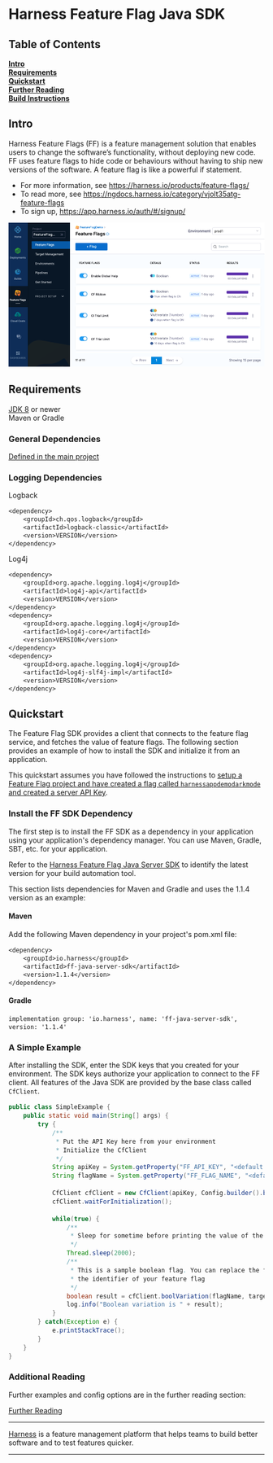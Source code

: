 Harness Feature Flag Java SDK
========================

## Table of Contents
**[Intro](#Intro)**<br>
**[Requirements](#Requirements)**<br>
**[Quickstart](#Quickstart)**<br>
**[Further Reading](docs/further_reading.md)**<br>
**[Build Instructions](docs/build.md)**<br>


## Intro

Harness Feature Flags (FF) is a feature management solution that enables users to change the software’s functionality, without deploying new code. FF uses feature flags to hide code or behaviours without having to ship new versions of the software. A feature flag is like a powerful if statement.
* For more information, see https://harness.io/products/feature-flags/
* To read more, see https://ngdocs.harness.io/category/vjolt35atg-feature-flags
* To sign up, https://app.harness.io/auth/#/signup/

![FeatureFlags](https://github.com/harness/ff-java-server-sdk/raw/main/docs/images/ff-gui.png)

## Requirements

[JDK 8](https://openjdk.java.net/install/) or newer<br>
Maven or Gradle

### General Dependencies

[Defined in the main project](./pom.xml)

### Logging Dependencies

Logback
```pom
<dependency> 
    <groupId>ch.qos.logback</groupId> 
    <artifactId>logback-classic</artifactId> 
    <version>VERSION</version> 
</dependency>
```

Log4j
```pom
<dependency>
    <groupId>org.apache.logging.log4j</groupId>
    <artifactId>log4j-api</artifactId>
    <version>VERSION</version>
</dependency>
<dependency>
    <groupId>org.apache.logging.log4j</groupId>
    <artifactId>log4j-core</artifactId>
    <version>VERSION</version>
</dependency>
<dependency>
    <groupId>org.apache.logging.log4j</groupId>
    <artifactId>log4j-slf4j-impl</artifactId>
    <version>VERSION</version>
</dependency>
```

## Quickstart
The Feature Flag SDK provides a client that connects to the feature flag service, and fetches the value
of feature flags. The following section provides an example of how to install the SDK and initialize it from an application.

This quickstart assumes you have followed the instructions to [setup a Feature Flag project and have created a flag called `harnessappdemodarkmode` and created a server API Key](https://ngdocs.harness.io/article/1j7pdkqh7j-create-a-feature-flag#step_1_create_a_project).

### Install the FF SDK Dependency

The first step is to install the FF SDK as a dependency in your application using your application's dependency manager. You can use Maven, Gradle, SBT, etc. for your application.

Refer to the [Harness Feature Flag Java Server SDK](https://mvnrepository.com/artifact/io.harness/ff-java-server-sdk) to identify the latest version for your build automation tool.

This section lists dependencies for Maven and Gradle and uses the 1.1.4 version as an example:

#### Maven

Add the following Maven dependency in your project's pom.xml file:
```pom
<dependency>
    <groupId>io.harness</groupId>
    <artifactId>ff-java-server-sdk</artifactId>
    <version>1.1.4</version>
</dependency>
```

#### Gradle

```
implementation group: 'io.harness', name: 'ff-java-server-sdk', version: '1.1.4'
```

### A Simple Example

After installing the SDK, enter the SDK keys that you created for your environment. The SDK keys authorize your application to connect to the FF client. All features of the Java SDK are provided by the base class called `CfClient`.

```java
public class SimpleExample {
    public static void main(String[] args) {
        try {
            /**
             * Put the API Key here from your environment
             * Initialize the CfClient
             */
            String apiKey = System.getProperty("FF_API_KEY", "<default api key>");
            String flagName = System.getProperty("FF_FLAG_NAME", "<default flag name>");
            
            CfClient cfClient = new CfClient(apiKey, Config.builder().build());
            cfClient.waitForInitialization();
    
            while(true) {
                /**
                 * Sleep for sometime before printing the value of the flag
                 */
                Thread.sleep(2000);
                /**
                 * This is a sample boolean flag. You can replace the flag value with
                 * the identifier of your feature flag
                 */
                boolean result = cfClient.boolVariation(flagName, target, <default value>);
                log.info("Boolean variation is " + result);
            }
        } catch(Exception e) {
            e.printStackTrace();
        }
    }
}
```


### Additional Reading

Further examples and config options are in the further reading section:

[Further Reading](docs/further_reading.md)


-------------------------
[Harness](https://www.harness.io/) is a feature management platform that helps teams to build better software and to
test features quicker.

-------------------------
